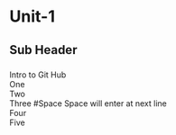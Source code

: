 # Unit-1
## Sub Header
###
####
Intro to Git Hub  
One  
Two  
Three  #Space Space will enter at next line  
Four  
Five  

